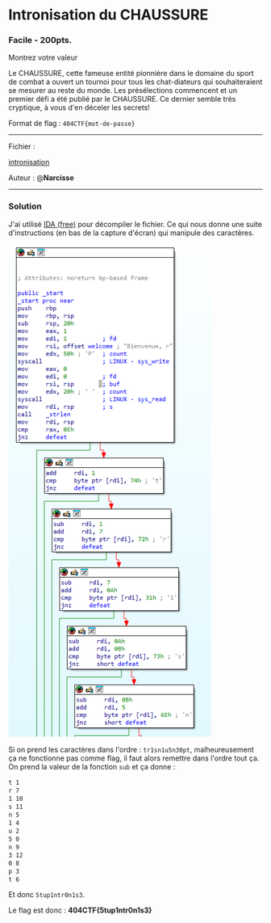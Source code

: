 <h1>Intronisation du CHAUSSURE</h1>
<h3>Facile - <b>200pts.</b></h3> 
<p>Montrez votre valeur

Le CHAUSSURE, cette fameuse entité pionnière dans le domaine du sport de combat a ouvert un tournoi pour tous les chat-diateurs qui souhaiteraient se mesurer au reste du monde. Les présélections commencent et un premier défi a été publié par le CHAUSSURE. Ce dernier semble très cryptique, à vous d'en déceler les secrets!

Format de flag : `404CTF{mot-de-passe}`

<hr>

Fichier : 

<a href="./intronisation">intronisation</a>

Auteur : @<b>Narcisse</b></p>

<hr>

<h3>Solution</h3>

J'ai utilisé <a href="https://hex-rays.com/ida-free/">IDA (free)</a> pour décompiler le fichier. Ce qui nous donne une suite d'instructions (en bas de la capture d'écran) qui manipule des caractères.

![ida](image.png)

Si on prend les caractères dans l'ordre : `tr1sn1u5n30pt`, malheureusement ça ne fonctionne pas comme flag, il faut alors remettre dans l'ordre tout ça. On prend la valeur de la fonction `sub` et ça donne :

```
t 1
r 7
1 10
s 11
n 5
1 4
u 2
5 0
n 9
3 12
0 8
p 3
t 6
```

Et donc `5tup1ntr0n1s3`.

Le flag est donc : <b>404CTF{5tup1ntr0n1s3}</b>